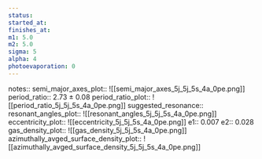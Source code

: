 ```yaml
---
status:
started_at:
finishes_at:
m1: 5.0
m2: 5.0
sigma: 5
alpha: 4
photoevaporation: 0
---
```


notes::
semi_major_axes_plot:: ![[semi_major_axes_5j_5j_5s_4a_0pe.png]]
period_ratio:: 2.73 ± 0.08
period_ratio_plot:: ![[period_ratio_5j_5j_5s_4a_0pe.png]]
suggested_resonance:: 
resonant_angles_plot:: ![[resonant_angles_5j_5j_5s_4a_0pe.png]]
eccentricity_plot:: ![[eccentricity_5j_5j_5s_4a_0pe.png]]
e1:: 0.007
e2:: 0.028
gas_density_plot:: ![[gas_density_5j_5j_5s_4a_0pe.png]]
azimuthally_avged_surface_density_plot:: ![[azimuthally_avged_surface_density_5j_5j_5s_4a_0pe.png]]
